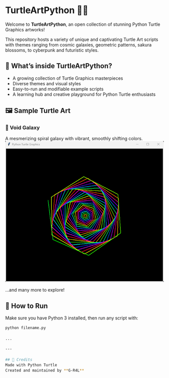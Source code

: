 # TurtleArtPython 🐢🎨

Welcome to **TurtleArtPython**, an open collection of stunning Python Turtle Graphics artworks!

This repository hosts a variety of unique and captivating Turtle Art scripts with themes ranging from cosmic galaxies, geometric patterns, sakura blossoms, to cyberpunk and futuristic styles.

## 🎨 What’s inside TurtleArtPython?

- A growing collection of Turtle Graphics masterpieces  
- Diverse themes and visual styles  
- Easy-to-run and modifiable example scripts  
- A learning hub and creative playground for Python Turtle enthusiasts  

## 🖼️ Sample Turtle Art

### 🌌 Void Galaxy  
A mesmerizing spiral galaxy with vibrant, smoothly shifting colors.  
![Void Galaxy](images/void_galaxy.png)

…and many more to explore!

## 🚀 How to Run

Make sure you have Python 3 installed, then run any script with:

```bash
python filename.py

...

---

## 🙌 Credits
Made with Python Turtle  
Created and maintained by **G-R4L**
